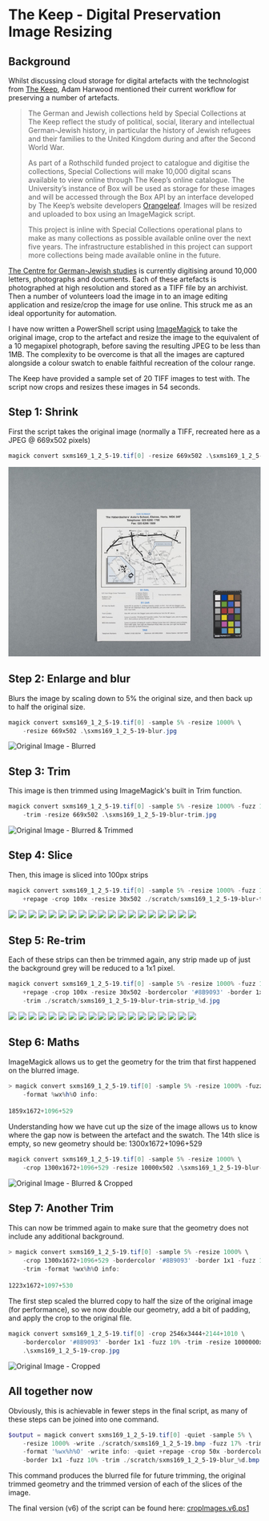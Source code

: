 # The Keep - Digital Preservation Image Resizing

## Background

Whilst discussing cloud storage for digital artefacts with the technologist from [The Keep](http://www.thekeep.info/), Adam Harwood mentioned their current workflow for preserving a number of artefacts.

> The German and Jewish collections held by Special Collections at The Keep reflect the study of political, social, literary and intellectual German-Jewish history, in particular the history of Jewish refugees and their families to the United Kingdom during and after the Second World War.
>
> As part of a Rothschild funded project to catalogue and digitise the collections, Special Collections will make 10,000 digital scans available to view online through The Keep’s online catalogue.  The University’s instance of Box will be used as storage for these images and will be accessed through the Box API by an interface developed by The Keep’s website developers [Orangeleaf](https://www.orangeleaf.com/).  Images will be resized and uploaded to box using an ImageMagick script.
>
> This project is inline with Special Collections operational plans to make as many collections as possible available online over the next five years.  The infrastructure established in this project can support more collections being made available online in the future.

[The Centre for German-Jewish studies](http://www.sussex.ac.uk/cgjs/) is currently digitising around 10,000 letters, photographs and documents.  Each of these artefacts is photographed at high resolution and stored as a TIFF file by an archivist.  Then a number of volunteers load the image in to an image editing application and resize/crop the image for use online.  This struck me as an ideal opportunity for automation.

I have now written a PowerShell script using [ImageMagick](https://www.imagemagick.org/script/index.php) to take the original image, crop to the artefact and resize the image to the equivalent of a 10 megapixel photograph, before saving the resulting JPEG to be less than 1MB.  The complexity to be overcome is that all the images are captured alongside a colour swatch to enable faithful recreation of the colour range.

The Keep have provided a sample set of 20 TIFF images to test with.  The script now crops and resizes these images in 54 seconds.

## Step 1: Shrink

First the script takes the original image (normally a TIFF, recreated here as a JPEG @ 669x502 pixels)

```ps1
magick convert sxms169_1_2_5-19.tif[0] -resize 669x502 .\sxms169_1_2_5-19.jpg
```

![Original Image](./2017-11-06/sxms169_1_2_5-19.jpg)

## Step 2: Enlarge and blur

Blurs the image by scaling down to 5% the original size, and then back up to half the original size.

```ps1
magick convert sxms169_1_2_5-19.tif[0] -sample 5% -resize 1000% \
    -resize 669x502 .\sxms169_1_2_5-19-blur.jpg
```

![Original Image - Blurred](http://users.sussex.ac.uk/~sm826/Journal/2017-11-06/sxms169_1_2_5-19-blur.jpg)

## Step 3: Trim

This image is then trimmed using ImageMagick's built in Trim function.

```ps1
magick convert sxms169_1_2_5-19.tif[0] -sample 5% -resize 1000% -fuzz 15% \
    -trim -resize 669x502 .\sxms169_1_2_5-19-blur-trim.jpg
```

![Original Image - Blurred & Trimmed](http://users.sussex.ac.uk/~sm826/Journal/2017-11-06/sxms169_1_2_5-19-blur-trim.jpg)

## Step 4: Slice

Then, this image is sliced into 100px strips

```ps1
magick convert sxms169_1_2_5-19.tif[0] -sample 5% -resize 1000% -fuzz 15% -trim \
    +repage -crop 100x -resize 30x502 ./scratch/sxms169_1_2_5-19-blur-trim_%d.jpg
```

![](http://users.sussex.ac.uk/~sm826/Journal/2017-11-06/scratch/sxms169_1_2_5-19-blur-trim_0.jpg) ![](http://users.sussex.ac.uk/~sm826/Journal/2017-11-06/scratch/sxms169_1_2_5-19-blur-trim_1.jpg) ![](http://users.sussex.ac.uk/~sm826/Journal/2017-11-06/scratch/sxms169_1_2_5-19-blur-trim_2.jpg) ![](http://users.sussex.ac.uk/~sm826/Journal/2017-11-06/scratch/sxms169_1_2_5-19-blur-trim_3.jpg) ![](http://users.sussex.ac.uk/~sm826/Journal/2017-11-06/scratch/sxms169_1_2_5-19-blur-trim_4.jpg) ![](http://users.sussex.ac.uk/~sm826/Journal/2017-11-06/scratch/sxms169_1_2_5-19-blur-trim_5.jpg) ![](http://users.sussex.ac.uk/~sm826/Journal/2017-11-06/scratch/sxms169_1_2_5-19-blur-trim_6.jpg) ![](http://users.sussex.ac.uk/~sm826/Journal/2017-11-06/scratch/sxms169_1_2_5-19-blur-trim_7.jpg) ![](http://users.sussex.ac.uk/~sm826/Journal/2017-11-06/scratch/sxms169_1_2_5-19-blur-trim_8.jpg) ![](http://users.sussex.ac.uk/~sm826/Journal/2017-11-06/scratch/sxms169_1_2_5-19-blur-trim_9.jpg) ![](http://users.sussex.ac.uk/~sm826/Journal/2017-11-06/scratch/sxms169_1_2_5-19-blur-trim_10.jpg) ![](http://users.sussex.ac.uk/~sm826/Journal/2017-11-06/scratch/sxms169_1_2_5-19-blur-trim_11.jpg) ![](http://users.sussex.ac.uk/~sm826/Journal/2017-11-06/scratch/sxms169_1_2_5-19-blur-trim_12.jpg) ![](http://users.sussex.ac.uk/~sm826/Journal/2017-11-06/scratch/sxms169_1_2_5-19-blur-trim_13.jpg) ![](http://users.sussex.ac.uk/~sm826/Journal/2017-11-06/scratch/sxms169_1_2_5-19-blur-trim_14.jpg) ![](http://users.sussex.ac.uk/~sm826/Journal/2017-11-06/scratch/sxms169_1_2_5-19-blur-trim_15.jpg) ![](http://users.sussex.ac.uk/~sm826/Journal/2017-11-06/scratch/sxms169_1_2_5-19-blur-trim_16.jpg) ![](http://users.sussex.ac.uk/~sm826/Journal/2017-11-06/scratch/sxms169_1_2_5-19-blur-trim_17.jpg) ![](http://users.sussex.ac.uk/~sm826/Journal/2017-11-06/scratch/sxms169_1_2_5-19-blur-trim_18.jpg)

## Step 5: Re-trim

Each of these strips can then be trimmed again, any strip made up of just the background grey will be reduced to a 1x1 pixel.

```ps1
magick convert sxms169_1_2_5-19.tif[0] -sample 5% -resize 1000% -fuzz 15% -trim \
    +repage -crop 100x -resize 30x502 -bordercolor '#8B9093' -border 1x1 -fuzz 10% \
    -trim ./scratch/sxms169_1_2_5-19-blur-trim-strip_%d.jpg
```

![](http://users.sussex.ac.uk/~sm826/Journal/2017-11-06/scratch/sxms169_1_2_5-19-blur-trim-strip_0.jpg) ![](http://users.sussex.ac.uk/~sm826/Journal/2017-11-06/scratch/sxms169_1_2_5-19-blur-trim-strip_1.jpg) ![](http://users.sussex.ac.uk/~sm826/Journal/2017-11-06/scratch/sxms169_1_2_5-19-blur-trim-strip_2.jpg) ![](http://users.sussex.ac.uk/~sm826/Journal/2017-11-06/scratch/sxms169_1_2_5-19-blur-trim-strip_3.jpg) ![](http://users.sussex.ac.uk/~sm826/Journal/2017-11-06/scratch/sxms169_1_2_5-19-blur-trim-strip_4.jpg) ![](http://users.sussex.ac.uk/~sm826/Journal/2017-11-06/scratch/sxms169_1_2_5-19-blur-trim-strip_5.jpg) ![](http://users.sussex.ac.uk/~sm826/Journal/2017-11-06/scratch/sxms169_1_2_5-19-blur-trim-strip_6.jpg) ![](http://users.sussex.ac.uk/~sm826/Journal/2017-11-06/scratch/sxms169_1_2_5-19-blur-trim-strip_7.jpg) ![](http://users.sussex.ac.uk/~sm826/Journal/2017-11-06/scratch/sxms169_1_2_5-19-blur-trim-strip_8.jpg) ![](http://users.sussex.ac.uk/~sm826/Journal/2017-11-06/scratch/sxms169_1_2_5-19-blur-trim-strip_9.jpg) ![](http://users.sussex.ac.uk/~sm826/Journal/2017-11-06/scratch/sxms169_1_2_5-19-blur-trim-strip_10.jpg) ![](http://users.sussex.ac.uk/~sm826/Journal/2017-11-06/scratch/sxms169_1_2_5-19-blur-trim-strip_11.jpg) ![](http://users.sussex.ac.uk/~sm826/Journal/2017-11-06/scratch/sxms169_1_2_5-19-blur-trim-strip_12.jpg) ![](http://users.sussex.ac.uk/~sm826/Journal/2017-11-06/scratch/sxms169_1_2_5-19-blur-trim-strip_13.jpg) ![](http://users.sussex.ac.uk/~sm826/Journal/2017-11-06/scratch/sxms169_1_2_5-19-blur-trim-strip_14.jpg) ![](http://users.sussex.ac.uk/~sm826/Journal/2017-11-06/scratch/sxms169_1_2_5-19-blur-trim-strip_15.jpg) ![](http://users.sussex.ac.uk/~sm826/Journal/2017-11-06/scratch/sxms169_1_2_5-19-blur-trim-strip_16.jpg) ![](http://users.sussex.ac.uk/~sm826/Journal/2017-11-06/scratch/sxms169_1_2_5-19-blur-trim-strip_17.jpg) ![](http://users.sussex.ac.uk/~sm826/Journal/2017-11-06/scratch/sxms169_1_2_5-19-blur-trim-strip_18.jpg)

## Step 6: Maths

ImageMagick allows us to get the geometry for the trim that first happened on the blurred image.

```ps1
> magick convert sxms169_1_2_5-19.tif[0] -sample 5% -resize 1000% -fuzz 15% -trim \
    -format %wx%h%O info:

1859x1672+1096+529
```

Understanding how we have cut up the size of the image allows us to know where the gap now is between the artefact and the swatch.  The 14th slice is empty, so new geometry should be: 1300x1672+1096+529

```ps1
magick convert sxms169_1_2_5-19.tif[0] -sample 5% -resize 1000% \
    -crop 1300x1672+1096+529 -resize 10000x502 .\sxms169_1_2_5-19-blur-trim-crop.jpg
```

![Original Image - Blurred & Cropped](http://users.sussex.ac.uk/~sm826/Journal/2017-11-06/sxms169_1_2_5-19-blur-trim-crop.jpg)

## Step 7: Another Trim

This can now be trimmed again to make sure that the geometry does not include any additional background.

```ps1
> magick convert sxms169_1_2_5-19.tif[0] -sample 5% -resize 1000% \
    -crop 1300x1672+1096+529 -bordercolor '#8B9093' -border 1x1 -fuzz 10% \
    -trim -format %wx%h%O info:

1223x1672+1097+530
```

The first step scaled the blurred copy to half the size of the original image (for performance), so we now double our geometry, add a bit of padding, and apply the crop to the original file.

```ps1
magick convert sxms169_1_2_5-19.tif[0] -crop 2546x3444+2144+1010 \
    -bordercolor '#8B9093' -border 1x1 -fuzz 10% -trim -resize 1000000x502 \
    .\sxms169_1_2_5-19-crop.jpg
```

![Original Image - Cropped](http://users.sussex.ac.uk/~sm826/Journal/2017-11-06/sxms169_1_2_5-19-crop.jpg)

## All together now

Obviously, this is achievable in fewer steps in the final script, as many of these steps can be joined into one command.

```ps1
$output = magick convert sxms169_1_2_5-19.tif[0] -quiet -sample 5% \
    -resize 1000% -write ./scratch/sxms169_1_2_5-19.bmp -fuzz 17% -trim \
    -format '%wx%h%O' -write info: -quiet +repage -crop 50x -bordercolor '#8B9093' \
    -border 1x1 -fuzz 10% -trim ./scratch/sxms169_1_2_5-19-blur_%d.bmp
```

This command produces the blurred file for future trimming, the original trimmed geometry and the trimmed version of each of the slices of the image.

The final version (v6) of the script can be found here: [cropImages.v6.ps1](http://users.sussex.ac.uk/~sm826/Journal/2017-11-06/cropImages.v6.ps1)
